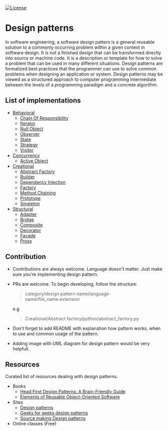 [![License](https://img.shields.io/badge/license-MIT%20License-brightgreen.svg)](https://opensource.org/licenses/MIT)

# Design patterns

In software engineering, a software design pattern is a general reusable solution to a commonly occurring problem within a given context in software design. It is not a finished design that can be transformed directly into source or machine code. It is a description or template for how to solve a problem that can be used in many different situations. Design patterns are formalized best practices that the programmer can use to solve common problems when designing an application or system.
Design patterns may be viewed as a structured approach to computer programming intermediate between the levels of a programming paradigm and a concrete algorithm.

## List of implementations

* [Behavioral](Behavioral)
  * [Chain Of Responsibility](Behavioral/ChainOfResponsability)
  * [Iterator](Behavioral/Iterator)
  * [Null Object](Behavioral/NullObject)
  * [Observer](Behavioral/Observer)
  * [State](Behavioral/State)
  * [Strategy](Behavioral/Strategy)
  * [Visitor](Behavioral/Visitor)
* [Concurrency](Concurrency)
  * [Active Object](Concurrency/Active%20Object)
* [Creational](Creational)
  * [Abstract Factory](Creational/Abstract%20Factory)
  * [Builder](Creational/Builder)
  * [Dependency Injection](Creational/Dependency%20Injection)
  * [Factory](Creational/Factory)
  * [Method Chaining](Creational/Method%20Chaining)
  * [Prototype](Creational/Prototype)
  * [Singleton](Creational/Singleton)
* [Structural](Structural)
  * [Adapter](Structural/Adapter)
  * [Bridge](Structural/Bridge)
  * [Composite](Structural/Composite)
  * [Decorator](Structural/Decorator)
  * [Facade](Structural/Facade)
  * [Proxy](Structural/Proxy)

## Contribution
 * Contributions are always welcome. Language doesn't matter. Just make sure you're implementing design pattern.
 * PRs are welcome. To begin developing, follow the structure:

   > category/design pattern name/language-name/file_name.extension
   
   e.g
   
   > Creational/Abstract factory/python/abstract_factory.py
 * Don't forget to add README with explanation how pattern works, when to use and common usage of the pattern.
 * Adding image with UML diagram for design pattern would be very helpfull.

## Resources

 Curated list of resources dealing with design patterns.

 * Books
   * [Head First Design Patterns: A Brain-Friendly Guide](https://www.amazon.com/gp/product/0596007124/ref=as_li_qf_sp_asin_il_tl?ie=UTF8&camp=1789&creative=9325&creativeASIN=0596007124&linkCode=as2&tag=anjabl-20)
   * [Elements of Reusable Object-Oriented Software](https://www.amazon.com/gp/product/0201633612/ref=as_li_qf_sp_asin_il_tl?ie=UTF8&camp=1789&creative=9325&creativeASIN=0201633612&linkCode=as2&tag=anjabl-20)
 * Sites
   * [Design patterns](http://www.oodesign.com/)
   * [Geeks for geeks design patterns](http://www.geeksforgeeks.org/software-design-patterns/)
   * [Source making Design patterns](https://sourcemaking.com/design_patterns)
 * Online classes (Free)
